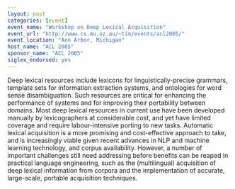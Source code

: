 ```yaml
---
layout: post
categories: [event]
event_name: "Workshop on Deep Lexical Acquisition"
event_url: "http://www.cs.mu.oz.au/~tim/events/acl2005/"
event_location: "Ann Arbor, Michigan"
host_name: "ACL 2005"
sponsor_name: "ACL 2005"
siglex_endorsed: yes
---
```

Deep lexical resources include lexicons for linguistically-precise grammars, template sets for information extraction systems, and ontologies for word sense disambiguation. Such resources are critical for enhancing the performance of systems and for improving their portability between domains. Most deep lexical resources in current use have been developed manually by lexicographers at considerable cost, and yet have limited coverage and require labour-intensive porting to new tasks. Automatic lexical acquisition is a more promising and cost-effective approach to take, and is increasingly viable given recent advances in NLP and machine learning technology, and corpus availability. However, a number of important challenges still need addressing before benefits can be reaped in practical language engineering, such as the (multilingual) acquisition of deep lexical information from corpora and the implementation of accurate, large-scale, portable acquisition techniques.